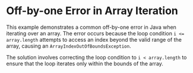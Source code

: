# Off-by-one Error in Array Iteration
This example demonstrates a common off-by-one error in Java when iterating over an array.  The error occurs because the loop condition `i <= array.length` attempts to access an index beyond the valid range of the array, causing an `ArrayIndexOutOfBoundsException`.

The solution involves correcting the loop condition to `i < array.length` to ensure that the loop iterates only within the bounds of the array.